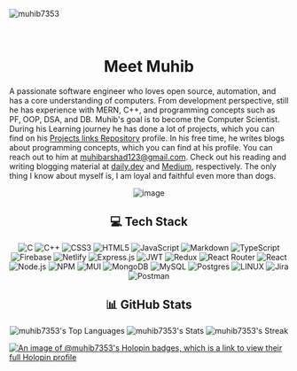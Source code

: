 <p align="left"> <img src="https://komarev.com/ghpvc/?username=muhib7353&label=Profile%20views&color=0e75b6&style=flat" alt="muhib7353" /> </p>
<br>
<h1 align="center">Meet Muhib</h1>

A passionate software engineer who loves open source, automation, and has a core understanding of computers. From development perspective, still he has experience with MERN, C++, and programming concepts such as PF, OOP, DSA, and DB. Muhib's goal is to become the Computer Scientist. During his Learning journey he has done a lot of projects, which you can find on his [Projects links Repository](https://github.com/muhib7353/My-Project-Collection) profile. In his free time, he writes blogs about programming concepts, which you can find at his profile. You can reach out to him at muhibarshad123@gmail.com. Check out his reading and writing blogging material at [daily.dev](https://app.daily.dev/muhib7353) and [Medium](https://medium.com/@muhib7353), respectively.
The only thing I know about myself is, I am loyal and faithful even more than dogs.
<p align="center">
  <img src="https://github.com/freekmurze/freekmurze/blob/master/dino.gif" alt="image">
</p>


 <h2 align="center">💻 Tech Stack</h2>

<p align="center">
  <img src="https://img.shields.io/badge/c-%2300599C.svg?style=flat&logo=c&logoColor=white" alt="C">
  <img src="https://img.shields.io/badge/c++-%2300599C.svg?style=flat&logo=c%2B%2B&logoColor=white" alt="C++">
  <img src="https://img.shields.io/badge/css3-%231572B6.svg?style=flat&logo=css3&logoColor=white" alt="CSS3">
  <img src="https://img.shields.io/badge/html5-%23E34F26.svg?style=flat&logo=html5&logoColor=white" alt="HTML5">
  <img src="https://img.shields.io/badge/javascript-%23323330.svg?style=flat&logo=javascript&logoColor=%23F7DF1E" alt="JavaScript">
  <img src="https://img.shields.io/badge/markdown-%23000000.svg?style=flat&logo=markdown&logoColor=white" alt="Markdown">
  <img src="https://img.shields.io/badge/typescript-%23007ACC.svg?style=flat&logo=typescript&logoColor=white" alt="TypeScript">
  <img src="https://img.shields.io/badge/firebase-%23039BE5.svg?style=flat&logo=firebase" alt="Firebase">
  <img src="https://img.shields.io/badge/netlify-%23000000.svg?style=flat&logo=netlify&logoColor=#00C7B7" alt="Netlify">
  <img src="https://img.shields.io/badge/express.js-%23404d59.svg?style=flat&logo=express&logoColor=%2361DAFB" alt="Express.js">
  <img src="https://img.shields.io/badge/JWT-black?style=flat&logo=JSON%20web%20tokens" alt="JWT">
  <img src="https://img.shields.io/badge/redux-%23593d88.svg?style=flat&logo=redux&logoColor=white" alt="Redux">
  <img src="https://img.shields.io/badge/React_Router-CA4245?style=flat&logo=react-router&logoColor=white" alt="React Router">
  <img src="https://img.shields.io/badge/react-%2320232a.svg?style=flat&logo=react&logoColor=%2361DAFB" alt="React">
  <img src="https://img.shields.io/badge/node.js-6DA55F?style=flat&logo=node.js&logoColor=white" alt="Node.js">
  <img src="https://img.shields.io/badge/NPM-%23000000.svg?style=flat&logo=npm&logoColor=white" alt="NPM">
  <img src="https://img.shields.io/badge/MUI-%230081CB.svg?style=flat&logo=material-ui&logoColor=white" alt="MUI">
  <img src="https://img.shields.io/badge/MongoDB-%234ea94b.svg?style=flat&logo=mongodb&logoColor=white" alt="MongoDB">
  <img src="https://img.shields.io/badge/mysql-%2300f.svg?style=flat&logo=mysql&logoColor=white" alt="MySQL">
  <img src="https://img.shields.io/badge/postgres-%23316192.svg?style=flat&logo=postgresql&logoColor=white" alt="Postgres">
  <img src="https://img.shields.io/badge/Linux-FCC624?style=flat&logo=linux&logoColor=black" alt="LINUX">
  <img src="https://img.shields.io/badge/jira-%230A0FFF.svg?style=flat&logo=jira&logoColor=white" alt="Jira">
  <img src="https://img.shields.io/badge/Postman-FF6C37?style=flat&logo=postman&logoColor=white" alt="Postman">
</p>

 <h2 align="center">📊 GitHub Stats</h2>

<p align="center">
  <img alt="muhib7353's Top Languages" src="https://github-readme-stats.vercel.app/api/top-langs/?username=muhib7353&theme=tokyonight&show_icons=true&hide_border=true&layout=compact">
 <img alt="muhib7353's Stats" src="https://github-readme-stats.vercel.app/api?username=muhib7353&theme=tokyonight&show_icons=true&hide_border=true&count_private=true">
<img alt="muhib7353's Streak" src="https://github-readme-streak-stats.herokuapp.com/?user=muhib7353&theme=tokyonight&hide_border=true">


  
<!-- <p><img align="left" src="https://github-readme-stats.vercel.app/api/top-langs?username=muhib7353&show_icons=true&locale=en&layout=compact" alt="muhib7353" /></p>

<p>&nbsp;<img align="center" src="https://github-readme-stats.vercel.app/api?username=muhib7353&show_icons=true&locale=en" alt="muhib7353" /></p>

<p><img align="center" src="https://github-readme-streak-stats.herokuapp.com/?user=muhib7353&" alt="muhib7353" /></p>
 -->

  
</p>

[![An image of @muhib7353's Holopin badges, which is a link to view their full Holopin profile](https://holopin.me/muhib7353)](https://holopin.io/@muhib7353)
